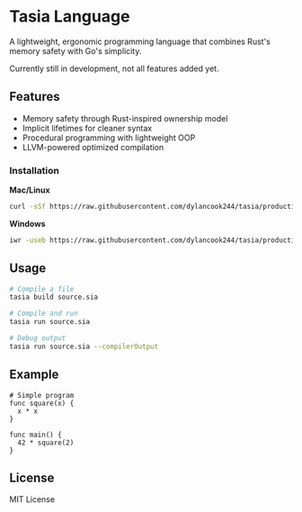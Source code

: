 # Tasia Language

A lightweight, ergonomic programming language that combines Rust's memory safety with Go's simplicity. 

Currently still in development, not all features added yet. 

## Features 

- Memory safety through Rust-inspired ownership model
- Implicit lifetimes for cleaner syntax
- Procedural programming with lightweight OOP
- LLVM-powered optimized compilation

### Installation

**Mac/Linux**
```bash
curl -sSf https://raw.githubusercontent.com/dylancook244/tasia/production/scripts/install.sh | sh
```

**Windows**
```bash
iwr -useb https://raw.githubusercontent.com/dylancook244/tasia/production/scripts/install.ps1 | iex
```

## Usage

```bash
# Compile a file
tasia build source.sia

# Compile and run
tasia run source.sia

# Debug output
tasia run source.sia --compilerOutput
```

## Example

```sia
# Simple program
func square(x) {
  x * x
}

func main() {
  42 * square(2)
}
```

## License

MIT License